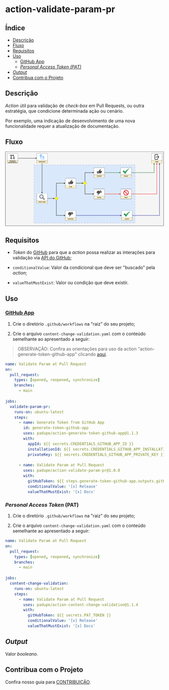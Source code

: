 # action-validate-param-pr

## Índice

- [Descrição](#descrição)
- [Fluxo](#fluxo)
- [Requisitos](#requisitos)
- [Uso](#uso)
  - [GitHub App](#github-app)
  - [_Personal Access Token (PAT)_](#personal-access-token-pat)
- [_Output_](#output)
- [Contribua com o Projeto](#contribua-com-o-projeto)

## Descrição

_Action_ útil para validação de _check-box_ em Pull Requests, ou outra estratégia, que condicione determinada ação ou cenário.

Por exemplo, uma indicação de desenvolvimento de uma nova funcionalidade requer a atualização de documentação.

## Fluxo

![Fluxo](./assets/action-validate-param-pr.png)

## Requisitos

- _Token_ do [GitHub](https://github.com/) para que a _action_ possa realizar as interações para validação via [API do GitHub](https://docs.github.com/pt/rest?apiVersion=2022-11-28);

- `conditionalValue`: Valor da condicional que deve ser "buscado" pela _action_;

- `valueThatMustExist`: Valor ou condição que deve existir.

## Uso

### [GitHub App](https://docs.github.com/pt/apps)

1. Crie o diretório `.github/workflows` na "raiz" do seu projeto;

2. Crie o arquivo `content-change-validation.yaml` com o conteúdo semelhante ao apresentado a seguir:

> OBSERVAÇÃO: Confira as orientações para uso da action "action-generate-token-github-app" clicando [aqui](https://github.com/padupe/action-generate-token-github-app/blob/master/docs/README.pt-BR.md#requisitos).

```yaml
name: Validate Param at Pull Request
on:
  pull_request:
    types: [opened, reopened, synchronize]
    branches:
      - main

jobs:
  validate-param-pr:
    runs-on: ubuntu-latest
    steps:
      - name: Generate Token from GitHub App
        id: generate-token-github-app
        uses: padupe/action-generate-token-github-app@1.1.3
        with:
          appId: ${{ secrets.CREDENTIALS_GITHUB_APP_ID }}
          installationId: ${{ secrets.CREDENTIALS_GITHUB_APP_INSTALLATION_ID }}
          privateKey: ${{ secrets.CREDENTIALS_GITHUB_APP_PRIVATE_KEY }}

      - name: Validate Param at Pull Request
        uses: padupe/action-validate-param-pr@1.0.0
        with:
          gitHubToken: ${{ steps.generate-token-github-app.outputs.gitHubToken }}
          conditionalValue: '[x] Release'
          valueThatMustExist: '[x] Docs'
```

### _Personal Access Token_ (PAT)

1. Crie o diretório `.github/workflows` na "raiz" do seu projeto;

2. Crie o arquivo `content-change-validation.yaml` com o conteúdo semelhante ao apresentado a seguir:

```yaml
name: Validate Param at Pull Request
on:
  pull_request:
    types: [opened, reopened, synchronize]
    branches:
      - main

jobs:
  content-change-validation:
    runs-on: ubuntu-latest
    steps:
      - name: Validate Param at Pull Request
        uses: padupe/action-content-change-validation@1.1.4
        with:
          gitHubToken: ${{ secrets.PAT_TOKEN }}
          conditionalValue: '[x] Release'
          valueThatMustExist: '[x] Docs'
```

## _Output_

Valor _booleano_.

## Contribua com o Projeto

Confira nosso guia para [CONTRIBUIÇÃO](./CONTRIBUTING.pt-BR.md).
